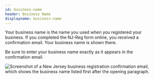 ```yaml
---
id: business-name
header: Business Name
displayname: business-name
---
```


Your business name is the name you used when you registered your business. If you completed the NJ-Reg form online, you received a confirmation email. Your business name is shown there.

Be sure to enter your business name exactly as it appears in the confirmation email.

![Screenshot of a New Jersey business registration confirmation email, which shows the business name listed first after the opening paragraph.](/img/business-name.jpg)

